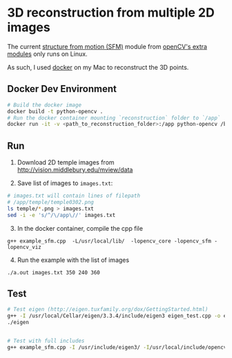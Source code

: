 # 3D reconstruction from multiple 2D images

The current [structure from motion (SFM)](https://github.com/opencv/opencv_contrib/tree/master/modules/sfm) module from [openCV's extra modules](https://github.com/opencv/opencv_contrib) only runs on Linux.

As such, I used [docker](https://www.docker.com) on my Mac to reconstruct the 3D points.

## Docker Dev Environment
```sh
# Build the docker image
docker build -t python-opencv .
# Run the docker container mounting `reconstruction` folder to `/app`
docker run -it -v <path_to_reconstruction_folder>:/app python-opencv /bin/bash
```

## Run
1) Download 2D temple images from <http://vision.middlebury.edu/mview/data>

2) Save list of images to `images.txt`:
```sh
# images.txt will contain lines of filepath
# /app/temple/temple0302.png
ls temple/*.png > images.txt
sed -i -e 's/^/\/app\//' images.txt
```
3) In the docker container, compile the cpp file
```
g++ example_sfm.cpp  -L/usr/local/lib/  -lopencv_core -lopencv_sfm -lopencv_viz
```
4) Run the example with the list of images
```
./a.out images.txt 350 240 360
```

## Test
```sh
# Test eigen (http://eigen.tuxfamily.org/dox/GettingStarted.html)
g++ -I /usr/local/Cellar/eigen/3.3.4/include/eigen3 eigen_test.cpp -o eigen
./eigen


# Test with full includes
g++ example_sfm.cpp -I /usr/include/eigen3/ -I/usr/local/include/opencv -I/usr/local/include/opencv2 -L /usr/local/share/OpenCV/3rdparty/lib/ -L/usr/local/lib/ -L /usr/include/eigen3/ -lopencv_core -lopencv_imgproc -lopencv_highgui -lopencv_ml -lopencv_optflow -lopencv_sfm -lopencv_viz
```
